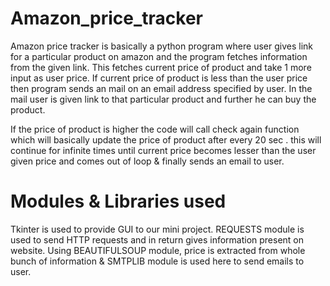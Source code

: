 # Amazon_price_tracker

Amazon price tracker is basically a python program where user gives link for a
particular product on amazon and the program fetches information from the given
link. This fetches current price of product and take 1 more input as user price. If
current price of product is less than the user price then program sends an mail on an
email address specified by user. In the mail user is given link to that particular
product and further he can buy the product.

If the price of product is higher the code will call check again function which will
basically update the price of product after every 20 sec . this will continue for infinite
times until current price becomes lesser than the user given price and comes out of
loop & finally sends an email to user.

# Modules & Libraries used

Tkinter is used to provide GUI to our mini project.
REQUESTS module is used to send HTTP requests and in return gives information
present on website. 
Using BEAUTIFULSOUP module, price is extracted from whole
bunch of information & 
SMTPLIB module is used here to send emails to user.
